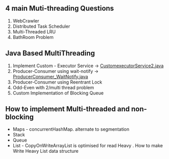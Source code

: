 
## 4 main Muti-threading Questions
1. WebCrawler
2. Distributed Task Scheduler
3. Multi-Threaded LRU
4. BathRoom Problem

## Java Based MultiThreading

1. Implement Custom - Executor Service -> [CustomexecutorService2.java](..%2F..%2F..%2Fdsa%2Fsrc%2Fmain%2Fjava%2Fcom%2Fjava%2Fconcurrency_probs%2FCustomexecutorService2.java)
2. Producer-Consumer using wait-notify -> [ProducerConsumer_WaitNotify.java](..%2F..%2F..%2Fdsa%2Fsrc%2Fmain%2Fjava%2Fcom%2Fjava%2Fconcurrency_probs%2FProducerConsumer_WaitNotify.java)
3. Producer-Consumer using Reentrant Lock
4. Odd-Even  with 2/multi thread problem
5. Custom Implementation of Blocking Queue



## How to implement Multi-threaded and non-blocking
* Maps - concurrentHashMap. alternate to segmentation
* Stack
* Queue
* List - CopyOnWriteArrayList is optimised for read Heavy . 
How to make Write Heavy List data structure
